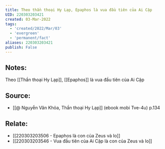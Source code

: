 ```yaml
---
title: Theo thần thoại Hy Lạp, Epaphos là vua đầu tiên của Ai Cập
UID: 220303203421
created: 03-Mar-2022
tags:
  - 'created/2022/Mar/03'
  - 'evergreen'
  - 'permanent/fact'
aliases: 220303203421
publish: False
---
```

## Notes:
Theo [[Thần thoại Hy Lạp]], [[Epaphos]] là vua đầu tiên của Ai Cập

## Source:
- [[@ Nguyễn Văn Khỏa, Thần thoại Hy Lạp]] (ebook mobi Tve-4u) p.134

## Relate:
- [[220303203506 - Epaphos là con của Zeus và Io]]
- [[220303203546 - Vua đầu tiên của Ai Cập là con của Zeus và Io]]